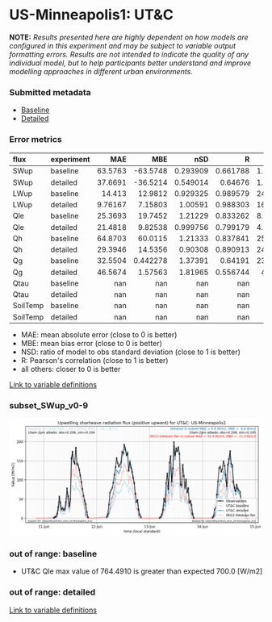 # US-Minneapolis1: UT&C

**NOTE:** *Results presented here are highly dependent on how models are configured in this experiment and may be subject to variable output formatting errors. Results are not intended to indicate the quality of any individual model, but to help participants better understand and improve modelling approaches in different urban environments.*

### Submitted metadata

- [Baseline](UT&C_US-Minneapolis1_baseline_attrs.md)
- [Detailed](UT&C_US-Minneapolis1_detailed_attrs.md)

### Error metrics

| flux     | experiment   |       MAE |        MBE |        nSD |          R |       5th |       95th |     RMSE |      cRMSE |       AMBE |         1-nSD |         1-R |   nSkewness |   nKurtosis |     Overlap |
|:---------|:-------------|----------:|-----------:|-----------:|-----------:|----------:|-----------:|---------:|-----------:|-----------:|--------------:|------------:|------------:|------------:|------------:|
| SWup     | baseline     |  63.5763  | -63.5748   |   0.293909 |   0.661788 |   1.97307 | 216.739    | 102.867  |   0.835088 |  63.5748   |   0.706092    |   0.338212  |   0.698421  |    1.20013  |   0.107919  |
| SWup     | detailed     |  37.6691  | -36.5214   |   0.549014 |   0.64676  |   1.54791 | 138.59     |  82.9367 |   0.768932 |  36.5214   |   0.450987    |   0.35324   |   0.623638  |    1.14533  |   0.129572  |
| LWup     | baseline     |  14.413   |  12.9812   |   0.929325 |   0.989579 |  24.8469  |   3.22644  |  17.2218 |   0.156091 |  12.9812   |   0.0706762   |   0.0104213 |   0.0327893 |    0.259994 |   0.112095  |
| LWup     | detailed     |   9.76167 |   7.15803  |   1.00591  |   0.988303 |  16.5997  |  13.6441   |  13.2336 |   0.153519 |   7.15803  |   0.00590866  |   0.0116975 |   0.85642   |    0.291592 |   0.0689531 |
| Qle      | baseline     |  25.3693  |  19.7452   |   1.21229  |   0.833262 |   8.76883 |  52.5454   |  42.1423 |   0.670327 |  19.7452   |   0.212292    |   0.166738  |   0.222019  |    0.566765 |   0.335778  |
| Qle      | detailed     |  21.4818  |   9.82538  |   0.999756 |   0.799179 |   4.64745 |  19.0786   |  36.5404 |   0.633675 |   9.82538  |   0.000244238 |   0.200821  |   0.226385  |    0.586539 |   0.200497  |
| Qh       | baseline     |  64.8703  |  60.0115   |   1.21333  |   0.837841 |  25.7359  |  91.3997   |  81.8547 |   0.662583 |  60.0115   |   0.213331    |   0.162159  |   0.188278  |    0.3901   |   0.35568   |
| Qh       | detailed     |  29.3946  |  14.5356   |   0.90308  |   0.890913 |  24.9433  |   0.718068 |  40.8451 |   0.454337 |  14.5356   |   0.0969216   |   0.109087  |   0.063665  |    0.164594 |   0.255938  |
| Qg       | baseline     |  32.5504  |   0.442278 |   1.37391  |   0.64191  |  23.8621  |  17.6341   |  47.3353 |   1.06008  |   0.442278 |   0.373899    |   0.35809   |   0.467306  |    0.63963  |   0.250726  |
| Qg       | detailed     |  46.5674  |   1.57563  |   1.81965  |   0.556744 |  47.507   |  56.5286   |  67.5126 |   1.51161  |   1.57563  |   0.819638    |   0.443256  |   0.423486  |    0.618407 |   0.332685  |
| Qtau     | baseline     | nan       | nan        | nan        | nan        | nan       | nan        | nan      | nan        | nan        | nan           | nan         | nan         |  nan        | nan         |
| Qtau     | detailed     | nan       | nan        | nan        | nan        | nan       | nan        | nan      | nan        | nan        | nan           | nan         | nan         |  nan        | nan         |
| SoilTemp | baseline     | nan       | nan        | nan        | nan        | nan       | nan        | nan      | nan        | nan        | nan           | nan         | nan         |  nan        | nan         |
| SoilTemp | detailed     | nan       | nan        | nan        | nan        | nan       | nan        | nan      | nan        | nan        | nan           | nan         | nan         |  nan        | nan         |

 - MAE: mean absolute error (close to 0 is better)
 - MBE: mean bias error (close to 0 is better)
 - NSD: ratio of model to obs standard deviation (close to 1 is better)
 - R: Pearson's correlation (close to 1 is better)
 - all others: closer to 0 is better

[Link to variable definitions](../modelattrs/variable_definitions.md)

### <a name="subset_swup_v0-9"></a>subset_SWup_v0-9
[![UT&C_US-Minneapolis1_subset_SWup_v0-9.png](UT&C_US-Minneapolis1_subset_SWup_v0-9.png)](UT&C_US-Minneapolis1_subset_SWup_v0-9.png)

### out of range: baseline

 - UT&C Qle max value of 764.4910 is greater than expected 700.0 [W/m2]

### out of range: detailed



[Link to variable definitions](../modelattrs/variable_definitions.md)

